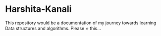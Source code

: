 # Harshita-Kanali
This repository would be a documentation of my journey towards learning Data structures and algorithms. Please ⭐ this…

